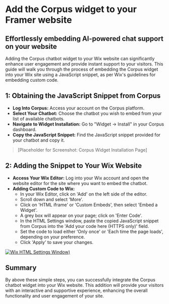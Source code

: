 # Add the Corpus widget to your Framer website
## Effortlessly embedding AI-powered chat support on your website

Adding the Corpus chatbot widget to your Wix website can significantly enhance user engagement and provide instant support to your visitors. This guide will walk you through the process of embedding the Corpus widget into your Wix site using a JavaScript snippet, as per Wix's guidelines for embedding custom code.

## 1: Obtaining the JavaScript Snippet from Corpus

- **Log Into Corpus:** Access your account on the Corpus platform.
- **Select Your Chatbot:** Choose the chatbot you wish to embed from your list of available chatbots.
- **Navigate to Widget Installation:** Go to "Widget → Install" in your Corpus dashboard.
- **Copy the JavaScript Snippet:** Find the JavaScript snippet provided for your chatbot and copy it.

> [Placeholder for Screenshot: Corpus Widget Installation Page]

## 2: Adding the Snippet to Your Wix Website

- **Access Your Wix Editor:** Log into your Wix account and open the website editor for the site where you want to embed the chatbot.
- **Adding Custom Code to Wix:**
    - In your Wix Editor, click on 'Add' on the left side of the editor.
    - Scroll down and select 'More'.
    - Click on 'HTML iframe' or 'Custom Embeds', then select 'Embed a Widget'.
    - A grey box will appear on your page; click on 'Enter Code'.
    - In the HTML Settings window, paste the copied JavaScript snippet from Corpus into the 'Add your code here (HTTPS only)' field.
    - Set the code to load either 'Only once' or 'Each time the page loads', depending on your preference.
    - Click 'Apply' to save your changes.


[![Wix HTML Settings Window](../media/add-to-wix.webp))](https://support.wix.com/en/article/embedding-custom-code-on-your-site)

## Summary

By above these simple steps, you can successfully integrate the Corpus chatbot widget into your Wix website. This addition will provide your visitors with an interactive and supportive experience, enhancing the overall functionality and user engagement of your site.
